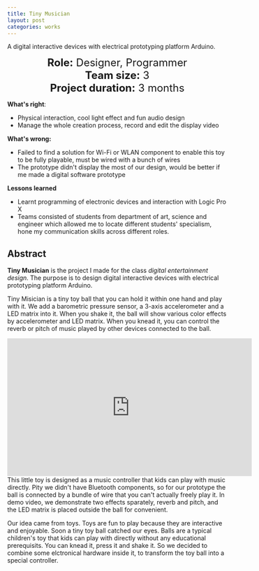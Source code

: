 ```yaml
---
title: Tiny Musician
layout: post
categories: works
---
```


A digital interactive devices with electrical prototyping platform Arduino.

<center style = "font-size:24px">
    <strong>Role:</strong> Designer, Programmer<br>
    <strong>Team size:</strong> 3<br>
    <strong>Project duration:</strong> 3 months<br>
    </center>

**What's right**: 

- Physical interaction, cool light effect and fun audio design 
- Manage the whole creation process, record and edit the display video

**What's wrong:**

- Failed to find a solution for Wi-Fi or WLAN component to enable this toy to be fully playable, must be wired with a bunch of wires
- The prototype didn't display the most of our design, would be better if me made a digital software prototype

**Lessons learned**

- Learnt programming of electronic devices and interaction with Logic Pro X
- Teams consisted of students from department of art, science and engineer which allowed me to locate different students' specialism, hone my communication skills across different roles.

## Abstract

**Tiny Musician** is the project I made for the class *digital entertainment design*. The purpose is to design digital interactive devices with electrical prototyping platform Arduino. 

Tiny Misician is a tiny toy ball that you can hold it within one hand and play with it. We add a barometric pressure sensor,  a 3-axis accelerometer  and a LED matrix into it. When you shake it, the ball will show various color effects by accelerometer and LED matrix. When you knead it, you can control the reverb or pitch of  music played by other devices connected to the ball. 

<div style="text-align: center"><iframe width="560" height="315" src="https://www.youtube.com/embed/-j6K9zdrC7Y" frameborder="0" allow="accelerometer; autoplay; encrypted-media; gyroscope; picture-in-picture" allowfullscreen></iframe></div>
This little toy is designed as a music controller that kids can play with music directly. Pity we didn't have Bluetooth components, so for our prototype the ball is connected by a bundle of wire that you can't actually freely play it. In demo video, we demonstrate two effects sparately, reverb and pitch, and the LED matrix is placed outside the ball for convenient.


Our idea came from toys. Toys are fun to play because they are interactive and enjoyable. Soon a tiny toy ball catched our eyes. Balls are a typical children's toy that kids can play with directly without any educational prerequisits. You can knead it, press it and shake it. So we decided to combine some elctronical hardware inside it, to transform the toy ball into a special controller. 

